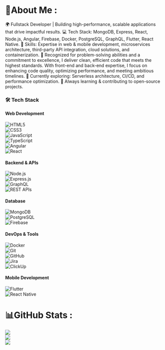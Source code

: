 # 💫About Me :
🌍 Fullstack Developer | Building high-performance, scalable applications that drive impactful results.
💻 Tech Stack: MongoDB, Express, React, Node.js, Angular, Firebase, Docker, PostgreSQL, GraphQL, Flutter, React Native.
🔧 Skills: Expertise in web & mobile development, microservices architecture, third-party API integration, cloud solutions, and containerization.
🎯 Recognized for problem-solving abilities and a commitment to excellence, I deliver clean, efficient code that meets the highest standards. With front-end and back-end expertise, I focus on enhancing code quality, optimizing performance, and meeting ambitious timelines.
🚀 Currently exploring: Serverless architecture, CI/CD, and performance optimization.
🌱 Always learning & contributing to open-source projects.

### 🛠 Tech Stack  
#### **Web Development**  
![HTML5](https://img.shields.io/badge/-HTML5-E34F26?logo=html5&logoColor=white&style=flat)  
![CSS3](https://img.shields.io/badge/-CSS3-1572B6?logo=css3&logoColor=white&style=flat)  
![JavaScript](https://img.shields.io/badge/-JavaScript-F7DF1E?logo=javascript&logoColor=black&style=flat)  
![TypeScript](https://img.shields.io/badge/-TypeScript-3178C6?logo=typescript&logoColor=white&style=flat)  
![Angular](https://img.shields.io/badge/-Angular-DD0031?logo=angular&logoColor=white&style=flat)  
![React](https://img.shields.io/badge/-React-61DAFB?logo=react&logoColor=black&style=flat)  

#### **Backend & APIs**  
![Node.js](https://img.shields.io/badge/-Node.js-339933?logo=node.js&logoColor=white&style=flat)  
![Express.js](https://img.shields.io/badge/-Express-000000?logo=express&logoColor=white&style=flat)  
![GraphQL](https://img.shields.io/badge/-GraphQL-E10098?logo=graphql&logoColor=white&style=flat)  
![REST APIs](https://img.shields.io/badge/-REST%20APIs-lightgrey?logo=postman&style=flat)  

#### **Database**  
![MongoDB](https://img.shields.io/badge/-MongoDB-47A248?logo=mongodb&logoColor=white&style=flat)  
![PostgreSQL](https://img.shields.io/badge/-PostgreSQL-336791?logo=postgresql&logoColor=white&style=flat)  
![Firebase](https://img.shields.io/badge/-Firebase-FFCA28?logo=firebase&logoColor=black&style=flat)  

#### **DevOps & Tools**  
![Docker](https://img.shields.io/badge/-Docker-2496ED?logo=docker&logoColor=white&style=flat)  
![Git](https://img.shields.io/badge/-Git-F05032?logo=git&logoColor=white&style=flat)  
![GitHub](https://img.shields.io/badge/-GitHub-181717?logo=github&logoColor=white&style=flat)  
![Jira](https://img.shields.io/badge/-Jira-0052CC?logo=jira&logoColor=white&style=flat)  
![ClickUp](https://img.shields.io/badge/-ClickUp-7B68EE?logo=clickup&logoColor=white&style=flat)  

#### **Mobile Development**  
![Flutter](https://img.shields.io/badge/-Flutter-02569B?logo=flutter&logoColor=white&style=flat)  
![React Native](https://img.shields.io/badge/-React%20Native-61DAFB?logo=react&logoColor=black&style=flat)  


# 📊GitHub Stats :
![](https://github-readme-stats.vercel.app/api?username=David-Henderson1&theme=radical&hide_border=true&include_all_commits=true&count_private=false)<br/>
![](https://github-readme-streak-stats.herokuapp.com/?user=David-Henderson1&theme=radical&hide_border=true)<br/>
![](https://github-readme-stats.vercel.app/api/top-langs/?username=David-Henderson1&theme=radical&hide_border=true&include_all_commits=true&count_private=false&layout=compact)

